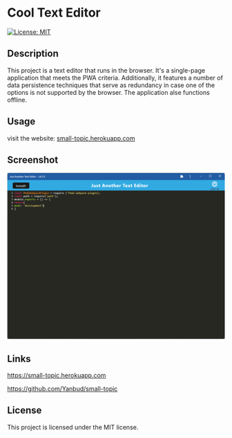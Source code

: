 # Cool Text Editor
[![License: MIT](https://img.shields.io/badge/License-MIT-yellow.svg)](https://opensource.org/licenses/MIT) 
## Description 
This project is a text editor that runs in the browser. It's a single-page application that meets the PWA criteria. Additionally, it features a number of data persistence techniques that serve as redundancy in case one of the options is not supported by the browser. The application alse functions offline.

## Usage
visit the website: <a href="https://cool-editor.herokuapp.com/">small-topic.herokuapp.com</a>
## Screenshot
 <p dir="auto"><img src="Screenshot.png" alt="Screenshot" style="max-width: 100%;" /></p>

## Links
<p dir="auto"><a href="https://cool-editor.herokuapp.com/" target="_blank">https://small-topic.herokuapp.com</a></p>
<p dir="auto"><a href="https://github.com/Yanbud/cool-editor">https://github.com/Yanbud/small-topic</a></p>

## License
This project is licensed under the MIT license.
